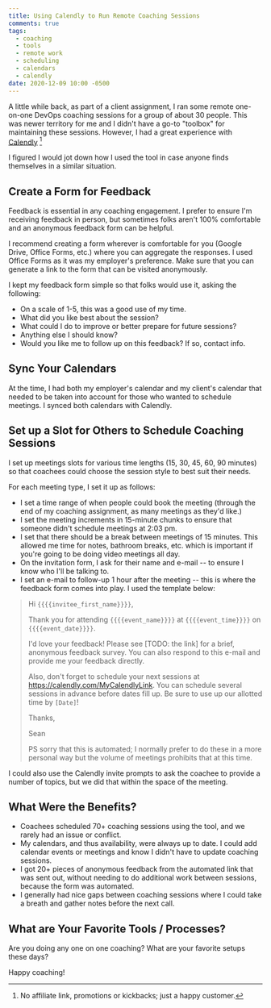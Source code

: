```yaml
---
title: Using Calendly to Run Remote Coaching Sessions
comments: true
tags:
  - coaching
  - tools
  - remote work
  - scheduling
  - calendars
  - calendly
date: 2020-12-09 10:00 -0500
---
```

A little while back, as part of a client assignment, I ran some remote one-on-one DevOps coaching sessions for a group of about 30 people. This was newer territory for me and I didn't have a go-to "toolbox" for maintaining these sessions. However, I had a great experience with [Calendly](https//calendly.com/) [^1]

I figured I would jot down how I used the tool in case anyone finds themselves in a similar situation.

## Create a Form for Feedback

Feedback is essential in any coaching engagement. I prefer to ensure I'm receiving feedback in person, but sometimes folks aren't 100% comfortable and an anonymous feedback form can be helpful.

I recommend creating a form wherever is comfortable for you (Google Drive, Office Forms, etc.) where you can aggregate the responses. I used Office Forms as it was my employer's preference. Make sure that you can generate a link to the form that can be visited anonymously.

I kept my feedback form simple so that folks would use it, asking the following:

* On a scale of 1-5, this was a good use of my time.
* What did you like best about the session?
* What could I do to improve or better prepare for future sessions?
* Anything else I should know?
* Would you like me to follow up on this feedback? If so, contact info.

## Sync Your Calendars

At the time, I had both my employer's calendar and my client's calendar that needed to be taken into account for those who wanted to schedule meetings. I synced both calendars with Calendly.

## Set up a Slot for Others to Schedule Coaching Sessions

I set up meetings slots for various time lengths (15, 30, 45, 60, 90 minutes) so that coachees could choose the session style to best suit their needs.

For each meeting type, I set it up as follows:

* I set a time range of when people could book the meeting (through the end of my coaching assignment, as many meetings as they'd like.)
* I set the meeting increments in 15-minute chunks to ensure that someone didn't schedule meetings at 2:03 pm.
* I set that there should be a break between meetings of 15 minutes. This allowed me time for notes, bathroom breaks, etc. which is important if you're going to be doing video meetings all day.
* On the invitation form, I ask for their name and e-mail -- to ensure I know who I'll be talking to.
* I set an e-mail to follow-up 1 hour after the meeting -- this is where the feedback form comes into play. I used the template below:

> Hi `{{{{invitee_first_name}}}}`,
>
> Thank you for attending `{{{{event_name}}}}` at `{{{{event_time}}}}` on `{{{{event_date}}}}`.
>
> I'd love your feedback! Please see [TODO: the link] for a brief, anonymous feedback survey. You can also respond to this e-mail and provide me your feedback directly.
>
> Also, don't forget to schedule your next sessions at <https://calendly.com/MyCalendlyLink>.
You can schedule several sessions in advance before dates fill up. Be sure to use up our allotted time by `[Date]`!
>
> Thanks,
>
> Sean
>
> PS sorry that this is automated; I normally prefer to do these in a more personal way but the volume of meetings prohibits that at this time.

I could also use the Calendly invite prompts to ask the coachee to provide a number of topics, but we did that within the space of the meeting.

## What Were the Benefits?

* Coachees scheduled 70+ coaching sessions using the tool, and we rarely had an issue or conflict.
* My calendars, and thus availability, were always up to date. I could add calendar events or meetings and know I didn't have to update coaching sessions.
* I got 20+ pieces of anonymous feedback from the automated link that was sent out, without needing to do additional work between sessions, because the form was automated.
* I generally had nice gaps between coaching sessions where I could take a breath and gather notes before the next call.

## What are Your Favorite Tools / Processes?

Are you doing any one on one coaching? What are your favorite setups these days?

Happy coaching!

[^1]: No affiliate link, promotions or kickbacks; just a happy customer.
